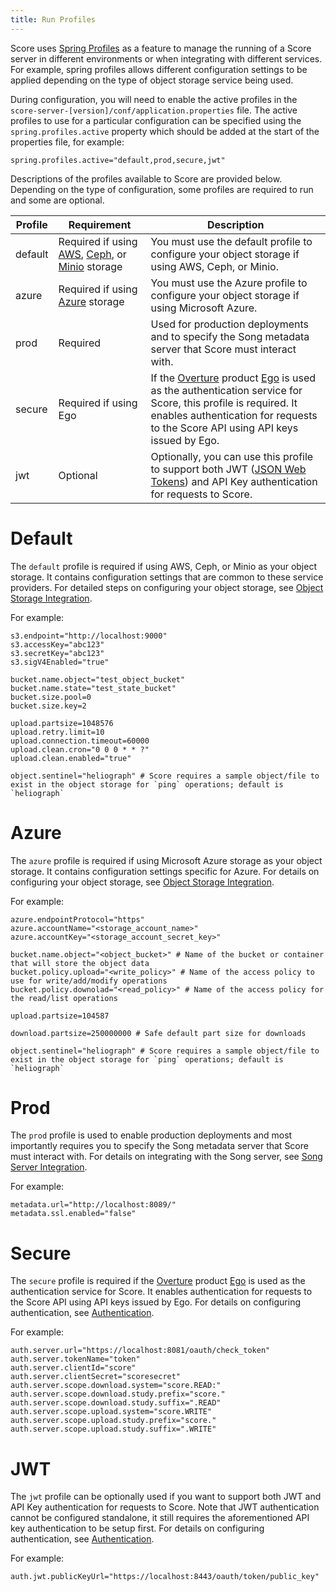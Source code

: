 ```yaml
---
title: Run Profiles
---
```


Score uses [Spring Profiles](https://docs.spring.io/spring-boot/docs/1.2.0.M1/reference/html/boot-features-profiles.html) as a feature to manage the running of a Score server in different environments or when integrating with different services.  For example, spring profiles allows different configuration settings to be applied depending on the type of object storage service being used.

During configuration, you will need to enable the active profiles in the `score-server-[version]/conf/application.properties` file.  The active profiles to use for a particular configuration can be specified using the `spring.profiles.active` property which should be added at the start of the properties file, for example:

```shell
spring.profiles.active="default,prod,secure,jwt"

```
Descriptions of the profiles available to Score are provided below.  Depending on the type of configuration, some profiles are required to run and some are optional.

| Profile | Requirement | Description |
|---------|-------------|-------------|
| default | Required if using [AWS](https://aws.amazon.com/s3/), [Ceph](https://ceph.io/), or [Minio](https://min.io/) storage | You must use the default profile to configure your object storage if using AWS, Ceph, or Minio. |
| azure | Required if using [Azure](https://azure.microsoft.com/en-ca/services/storage/) storage | You must use the Azure profile to configure your object storage if using Microsoft Azure. |
| prod | Required | Used for production deployments and to specify the Song metadata server that Score must interact with. |
| secure | Required if using Ego | If the [Overture](https://overture.bio) product [Ego](/documentation/ego) is used as the authentication service for Score, this profile is required.  It enables authentication for requests to the Score API using API keys issued by Ego. |
| jwt | Optional | Optionally, you can use this profile to support both JWT ([JSON Web Tokens](https://jwt.io/)) and API Key authentication for requests to Score. |             

# Default

The `default` profile is required if using AWS, Ceph, or Minio as your object storage.  It contains configuration settings that are common to these service providers.  For detailed steps on configuring your object storage, see [Object Storage Integration](/documentation/score/installation/configuration/object-storage).

For example:

```shell
s3.endpoint="http://localhost:9000"
s3.accessKey="abc123"
s3.secretKey="abc123"
s3.sigV4Enabled="true"

bucket.name.object="test_object_bucket"
bucket.name.state="test_state_bucket"
bucket.size.pool=0
bucket.size.key=2

upload.partsize=1048576
upload.retry.limit=10
upload.connection.timeout=60000
upload.clean.cron="0 0 0 * * ?"
upload.clean.enabled="true"

object.sentinel="heliograph" # Score requires a sample object/file to exist in the object storage for `ping` operations; default is `heliograph`
```

# Azure

The `azure` profile is required if using Microsoft Azure storage as your object storage.  It contains configuration settings specific for Azure.  For details on configuring your object storage, see [Object Storage Integration](/documentation/score/installation/configuration/object-storage).

For example:

```shell
azure.endpointProtocol="https"
azure.accountName="<storage_account_name>"
azure.accountKey="<storage_account_secret_key>"

bucket.name.object="<object_bucket>" # Name of the bucket or container that will store the object data
bucket.policy.upload="<write_policy>" # Name of the access policy to use for write/add/modify operations
bucket.policy.downolad="<read_policy>" # Name of the access policy for the read/list operations

upload.partsize=104587

download.partsize=250000000 # Safe default part size for downloads

object.sentinel="heliograph" # Score requires a sample object/file to exist in the object storage for `ping` operations; default is `heliograph`
```

# Prod

The `prod` profile is used to enable production deployments and most importantly requires you to specify the Song metadata server that Score must interact with.  For details on integrating with the Song server, see [Song Server Integration](/documentation/score/installation/configuration/song).

For example:

```shell
metadata.url="http://localhost:8089/"
metadata.ssl.enabled="false"
```

# Secure 

The `secure` profile is required if the [Overture](https://overture.bio) product [Ego](/documentation/ego) is used as the authentication service for Score.  It enables authentication for requests to the Score API using API keys issued by Ego.  For details on configuring authentication, see [Authentication](documentation/score/installation/authentication).

For example:

```shell
auth.server.url="https://localhost:8081/oauth/check_token"
auth.server.tokenName="token"
auth.server.clientId="score"
auth.server.clientSecret="scoresecret"
auth.server.scope.download.system="score.READ:"
auth.server.scope.download.study.prefix="score."
auth.server.scope.download.study.suffix=".READ"
auth.server.scope.upload.system="score.WRITE"
auth.server.scope.upload.study.prefix="score."
auth.server.scope.upload.study.suffix=".WRITE"
```

# JWT

The `jwt` profile can be optionally used if you want to support both JWT and API Key authentication for requests to Score.  Note that JWT authentication cannot be configured standalone, it still requires the aforementioned API key authentication to be setup first.  For details on configuring authentication, see [Authentication](documentation/score/installation/authentication).

For example:

```shell
auth.jwt.publicKeyUrl="https://localhost:8443/oauth/token/public_key"
```
